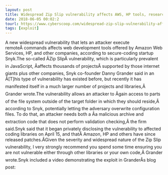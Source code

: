 ```yaml
---
layout: post
title: Widespread Zip Slip vulnerability affects AWS, HP tools, researchers say
date: 2018-06-05 00:02:2
tourl: https://www.cyberscoop.com/widespread-zip-slip-vulnerability-affects-aws-hp-tools-researchers-say/?category_news=technology
tags: [exploit]
---
```

A new widespread vulnerability that lets an attacker execute remoteÂ commands affects web development tools offered by Amazon Web Services, HP, and other companies, according to secure-coding startup Snyk.The so-called ÂZip SlipÂ vulnerability, which is particularly prevalent in JavaScript, Âaffects thousands of projectsÂ supported by those internet giants plus other companies, Snyk co-founder Danny Grander said in an Â[T]his type of vulnerability has existed before, but recently it has manifested itself in a much larger number of projects and libraries,Â Grander wrote.The vulnerability allows an attacker to Âgain access to parts of the file system outside of the target folder in which they should reside,Â according to Snyk, potentially letting the adversary overwrite configuration files. To do that, an attacker needs both a Âa malicious archive and extraction code that does not perform validation checking,Â the firm said.Snyk said that it began privately disclosing the vulnerability to affected coding libraries on April 15, and thatÂ Amazon, HP and others have since released patches.ÂGiven the severity and widespread nature of the Zip Slip vulnerability, I very strongly recommend you spend some time ensuring you are not vulnerable either through other libraries or your own code,Â Grander wrote.Snyk included a video demonstrating the exploit in GranderÂs blog post: